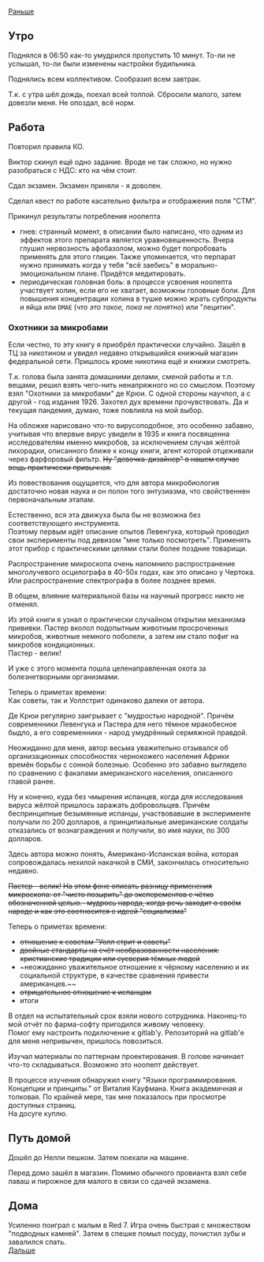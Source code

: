 [Раньше](2020.06.14.md)  
## Утро
Поднялся в 06:50 как-то умудрился пропустить 10 минут. То-ли не услышал, то-ли были изменены настройки будильника.

Поднялись всем коллективом. Сообразил всем завтрак.

Т.к. с утра шёл дождь, поехал всей толпой. Сбросили малого, затем довезли меня. Не опоздал, всё норм.
## Работа
Повторил правила КО.

Виктор скинул ещё одно задание. Вроде не так сложно, но нужно разобраться с НДС: кто на чём стоит.

Сдал экзамен. Экзамен приняли - я доволен.

Сделал квест по работе касательно фильтра и отображения поля "СТМ".

Прикинул результаты потребления ноопепта
 - гнев: странный момент, в описании было написано, что одним из эффектов этого препарата является уравновешенность. Вчера глушил нервозность афобазолом, можно будет попробовать применять для этого глицин. Также упоминается, что перпарат нужно принимать когда у тебя "всё заебись" в морально-эмоциональном плане. Придётся медитировать.
 - периодическая головная боль: в процессе усвоения ноопепта участвует холин, если его не хватает, возможны головные боли. Для повышения концентрации холина в тушке можно жрать субпродукты и яйца или `DMAE` (*что это такое, пока не понятно*) или "лецитин".

### Охотники за микробами
Если честно, то эту книгу я приобрёл практически случайно. Зашёл в ТЦ за никотином и увидел недавно открывшийся книжный магазин федеральной сети. Пришлось кроме никотина ещё и книжки смотреть.  

Т.к. голова была занята домашними делами, сменой работы и т.п. вещами, решил взять чего-нить ненапряжного но со смыслом. Поэтому взял "Охотники за микробами" де Крюи. С одной стороны научпоп, а с другой - год издания 1926. Захотел дух времени прочувствовать. Да и текущая пандемия, думаю, тоже повлияла на мой выбор.
 
На обложке нарисовано что-то вирусоподобное, это особенно забавно, учитывая что впервые вирус увидели в 1935 и книга посвященна исследователям именно микробов, за исключением случая жёлтой лихорадки, описанного ближе к концу книги, агент которой отцеживали через фарфоровый фильтр. ~~Ну "девочка-дизайнер" в нашем случае вещь практически привычная.~~
 
Из повествования ощущается, что для автора микробиология достаточно новая наука и он полон того энтузиазма, что свойственнен первоначальным этапам.

Естественно, вся эта движуха была бы не возможна без соответствующего инструмента.  
Поэтому первым идёт описание опытов Левенгука, который проводил свои эксперименты под девизом "мне только посмотреть". Применять этот прибор с практическими целями стали более поздние товарищи.  

Распространение микроскопа очень напомнило распространение многолучевого осцилографа в 40-50х годах, как это описано у Чертока. Или распространение спектрографа в более позднее время.  

В общем, влияние материальной базы на научный прогресс никто не отменял.

Из этой книги я узнал о практически случайном открытии механизма прививки. Пастер вколол подопытным животным просроченных микробов, животные немного поболели, а затем им стало пофиг на микробов кондиционных.  
Пастер - велик!

И уже с этого момента пошла целенаправленная охота за болезнетворными организмами.

Теперь о приметах времени:  
Как советы, так и Уоллстрит одинаково далеки от автора.  

Де Крюи регулярно заигрывает с "мудростью народной". Причём современники Левенгука и Пастера для него тёмное мракобесное быдло, а его современники - народ умудрённый сермяжной правдой.

Неожиданно для меня, автор весьма уважительно отзывался об организационных способностях чернокожего населения Африки времён борьбы с сонной болезнью. Особенно это забавно выглядело по сравнению с факапами американского населения, описанного главой ранее.

Ну и конечно, куда без чмырения испанцев, когда для исследования вируса жёлтой пришлось заражать добровольцев. Причём беспринципные безымянные испанцы, участвовавшие в эксперименте получали по 200 долларов, а принципиальные американские солдаты отказались от вознаграждения и получили, во имя науки, по 300 долларов.

Здесь автора можно понять, Американо-Испанская война, которая сопровождалась нехилой накачкой в СМИ, закончилась относительно недавно.

~~Пастер - велик! На этом фоне описать разницу применения микроскопа: от "чисто позырить" до эксперементов с чётко обозначенной целью.- мудрось народа, когда речь заходит о своём народе и как это соотносится с идеей "социализма"~~

Теперь о приметах времени:
 - ~~отношение к советам "Уолл стрит и советы"~~
 - ~~двойные стандарты на счёт необразованности населения: христианские традиции или суеверия тёмных людей~~
 - ~неожиданно уважительное отношение к чёрному населению и их социальной структуре, в качестве сравнения привести американцев.~~
 - ~~отрицательное отношение к испанцам~~
 - итоги

В отдел на испытательный срок взяли нового сотрудника. Наконец-то мой отчёт по фарма-софту пригодился живому человеку.  
Помог ему настроить подключение к gitlab'у. Репозиторий на gitlab'е для меня непривычен, пришлось повозиться.

Изучал материалы по паттернам проектирования. В голове начинает что-то складываться. Возможно это ноопепт действует.

В процессе изучения обнаружил книгу "Языки программирования. Концепции и принципы." от Виталия Кауфмана. Книга академичная и толковая. По крайней мере, так мне показалось при просмотре доступных страниц.  
На досуге куплю.
## Путь домой
Дошёл до Нелли пешком. Затем поехали на машине.  

Перед домо зашёл в магазин. Помимо обычного провианта взял себе лаваш и пирожное для малого в связи со сдачей экзамена.
## Дома
Усиленно поиграл с малым в Red 7. Игра очень быстрая с множеством "подводных камней". Затем в спешке помыл посуду, почистил зубы и завалился спать.  
[Дальше](2020.06.16.md)